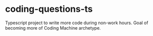 # coding-questions-ts
Typescript project to write more code during non-work hours. Goal of becoming more of Coding Machine archetype.
